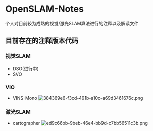 # OpenSLAM-Notes
个人对目前较为成熟的视觉/激光SLAM算法进行的注释以及解读文件

## 目前存在的注释版本代码

### 视觉SLAM
* DSO(进行中)
* SVO

### VIO
* VINS-Mono
![384369e6-f3cd-491b-a10c-a69d3461676c.png](https://storage.live.com/items/24342272185BBA7E!4892?authkey=AJzdbBYZIQ_AuAo) 
### 激光SLAM
* cartographer
![ed9c66bb-9beb-46e4-bb9d-c7bb56511c3b.png](https://storage.live.com/items/24342272185BBA7E!4900?authkey=AJzdbBYZIQ_AuAo)

